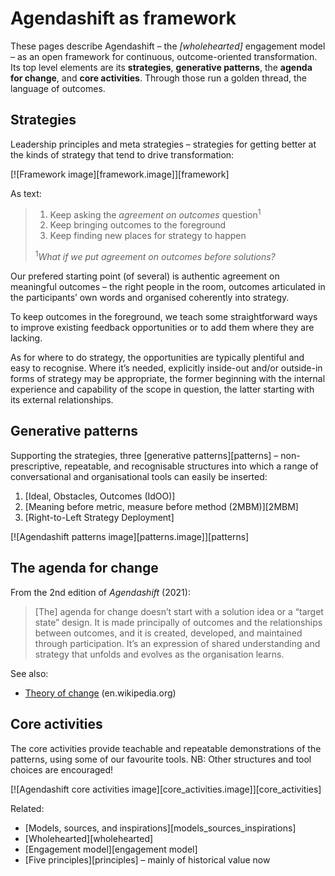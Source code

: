 # Agendashift as framework

These pages describe Agendashift – the *[wholehearted]* engagement model – as an open framework for continuous, outcome-oriented transformation. Its top level elements are its **strategies**, **generative patterns**, the **agenda for change**, and **core activities**. Through those run a golden thread, the language of outcomes.


## Strategies

Leadership principles and meta strategies – strategies for getting better at the kinds of strategy that tend to drive transformation:

[![Framework image][framework.image]][framework]

As text:

> 1. Keep asking the <i>agreement on outcomes</i> question<sup>1</sup>
> 2. Keep bringing outcomes to the foreground
> 3. Keep finding new places for strategy to happen
>
> <sup>1</sup><i>What if we put agreement on outcomes before solutions?</i>

Our prefered starting point (of several) is authentic agreement on meaningful outcomes – the right people in the room, outcomes articulated in the participants’ own words and organised coherently into strategy.

To keep outcomes in the foreground, we teach some straightforward ways to improve existing feedback opportunities or to add them where they are lacking.

As for where to do strategy, the opportunities are typically plentiful and easy to recognise. Where it’s needed, explicitly inside-out and/or outside-in forms of strategy may be appropriate, the former beginning with the internal experience and capability of the scope in question, the latter starting with its external relationships.

## Generative patterns

Supporting the strategies, three [generative patterns][patterns] – non-prescriptive, repeatable, and recognisable structures into which a range of conversational and organisational tools can easily be inserted:

  1. [Ideal, Obstacles, Outcomes (IdOO)]
  2. [Meaning before metric, measure before method (2MBM)][2MBM]
  3. [Right-to-Left Strategy Deployment]  

[![Agendashift patterns image][patterns.image]][patterns]


## The agenda for change

From the 2nd edition of _Agendashift_ (2021):

> [The] agenda for change doesn’t start with a solution idea or a “target state” design. It is made principally of outcomes and the relationships between outcomes, and it is created, developed, and maintained through participation. It’s an expression of shared understanding and strategy that unfolds and evolves as the organisation learns.

See also:

  * [Theory of change](https://en.wikipedia.org/wiki/Theory_of_change) (en.wikipedia.org)

## Core activities

The core activities provide teachable and repeatable demonstrations of the patterns, using some of our favourite tools. NB: Other structures and tool choices are encouraged!

[![Agendashift core activities image][core_activities.image]][core_activities]

Related:

  * [Models, sources, and inspirations][models_sources_inspirations]
  * [Wholehearted][wholehearted]
  * [Engagement model][engagement model]
  * [Five principles][principles] – mainly of historical value now
